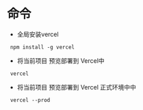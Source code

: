 # 命令
- 全局安装vercel
```node
 npm install -g vercel
```

- 将当前项目 预览部署到 Vercel中
```node
 vercel
```

- 将当前项目 预览部署到 Vercel 正式环境中中
```node
 vercel --prod
```